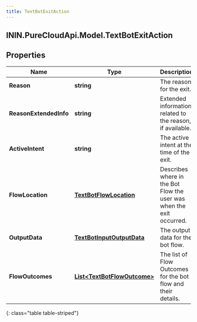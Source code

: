 ```yaml
---
title: TextBotExitAction
---
```

## ININ.PureCloudApi.Model.TextBotExitAction

## Properties

|Name | Type | Description | Notes|
|------------ | ------------- | ------------- | -------------|
| **Reason** | **string** | The reason for the exit. | |
| **ReasonExtendedInfo** | **string** | Extended information related to the reason, if available. | [optional] |
| **ActiveIntent** | **string** | The active intent at the time of the exit. | [optional] |
| **FlowLocation** | [**TextBotFlowLocation**](TextBotFlowLocation.html) | Describes where in the Bot Flow the user was when the exit occurred. | [optional] |
| **OutputData** | [**TextBotInputOutputData**](TextBotInputOutputData.html) | The output data for the bot flow. | [optional] |
| **FlowOutcomes** | [**List&lt;TextBotFlowOutcome&gt;**](TextBotFlowOutcome.html) | The list of Flow Outcomes for the bot flow and their details. | [optional] |
{: class="table table-striped"}


